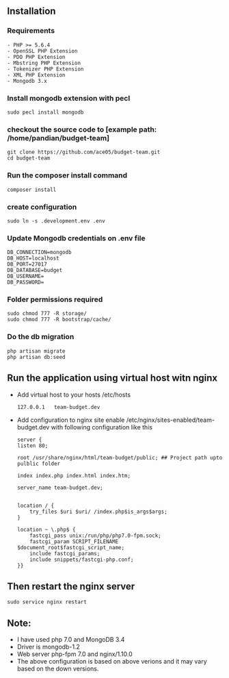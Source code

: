 ## Installation

### Requirements

```
- PHP >= 5.6.4
- OpenSSL PHP Extension
- PDO PHP Extension
- Mbstring PHP Extension
- Tokenizer PHP Extension
- XML PHP Extension
- Mongodb 3.x
```
### Install mongodb extension with pecl
```
sudo pecl install mongodb
```
### checkout the source code to [example path: /home/pandian/budget-team]
```
git clone https://github.com/ace05/budget-team.git
cd budget-team
```
### Run the composer install command
```
composer install
```

### create configuration
```
sudo ln -s .development.env .env
```
### Update Mongodb credentials on .env file
```
DB_CONNECTION=mongodb
DB_HOST=localhost
DB_PORT=27017
DB_DATABASE=budget
DB_USERNAME=
DB_PASSWORD=
```

### Folder permissions required
```
sudo chmod 777 -R storage/
sudo chmod 777 -R bootstrap/cache/
```
### Do the db migration
```
php artisan migrate
php artisan db:seed
```

## Run the application using virtual host witn nginx
- Add virtual host to your hosts /etc/hosts
    ```
    127.0.0.1	team-budget.dev
    ```
- Add configuration to nginx site enable /etc/nginx/sites-enabled/team-budget.dev with following configuration like this
    ```
    server {
	listen 80;

	root /usr/share/nginx/html/team-budget/public; ## Project path upto pulblic folder

	index index.php index.html index.htm;

	server_name team-budget.dev;


	location / {
        try_files $uri $uri/ /index.php$is_args$args;
    }
	
	location ~ \.php$ {
		fastcgi_pass unix:/run/php/php7.0-fpm.sock;
	    fastcgi_param SCRIPT_FILENAME $document_root$fastcgi_script_name;
   	    include fastcgi_params;
	    include snippets/fastcgi-php.conf;
	}}
	```

 ## Then restart the nginx server
    sudo service nginx restart
    
  ## Note:
  - I have used php 7.0 and MongoDB 3.4
  - Driver is mongodb-1.2
  - Web server php-fpm 7.0 and nginx/1.10.0
  - The above configuration is based on above verions and it may vary based on the down versions.

     



